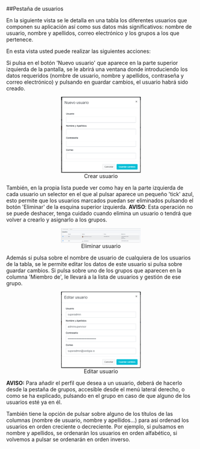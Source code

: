 ##Pestaña de usuarios

En la siguiente vista se le detalla en una tabla los diferentes usuarios que componen su aplicación así como sus datos más significativos: nombre de usuario, nombre y apellidos, correo electrónico y los grupos a los que pertenece.

En esta vista usted puede realizar las siguientes acciones:

Si pulsa en el botón 'Nuevo usuario' que aparece en la parte superior izquierda de la pantalla, se le abrirá una ventana donde introduciendo los datos requeridos (nombre de usuario, nombre y apellidos, contraseña y correo electrónico) y pulsando en guardar cambios, el usuario habrá sido creado.

<figure>
    <img src="public/assets/imagenes/ayudas/nuevousuario.jpg" alt="Crear usuario" style="max-width: 50%; display: block;margin-left: auto;margin-right: auto;">
    <figcaption style="text-align: center;">Crear usuario</figcaption>
</figure>

También, en la propia lista puede ver como hay en la parte izquierda de cada usuario un selector en el que al pulsar aparece un pequeño 'tick' azul, esto permite que los usuarios marcados puedan ser eliminados pulsando el botón 'Eliminar' de la esquina superior izquierda. **AVISO**: Esta operación no se puede deshacer, tenga cuidado cuando elimina un usuario o tendrá que volver a crearlo y asignarlo a los grupos.

<figure>
    <img src="public/assets/imagenes/ayudas/eliminarusuario.jpg" alt="Eliminar usuario" style="max-width: 50%; display: block;margin-left: auto;margin-right: auto;">
    <figcaption style="text-align: center;">Eliminar usuario</figcaption>
</figure>

Además si pulsa sobre el nombre de usuario de cualquiera de los usuarios de la tabla, se le permite editar los datos de este usuario si pulsa sobre guardar cambios. Si pulsa sobre uno de los grupos que aparecen en la columna 'Miembro de', le llevará a la lista de usuarios y gestión de ese grupo.

<figure>
    <img src="public/assets/imagenes/ayudas/editarusuario.jpg" alt="Editar usuario" style="max-width: 50%; display: block;margin-left: auto;margin-right: auto;">
    <figcaption style="text-align: center;">Editar usuario</figcaption>
</figure>

**AVISO:**
Para añadir el perfil que desea a un usuario, deberá de hacerlo desde la pestaña de grupos, accesible desde el menú lateral derecho, o como se ha explicado, pulsando en el grupo en caso de que alguno de los usuarios esté ya en él.

También tiene la opción de pulsar sobre alguno de los títulos de las columnas (nombre de usuario, nombre y apellidos...) para así ordenad los usuarios en orden creciente o decreciente. Por ejemplo, si pulsamos en nombre y apellidos, se ordenarán los usuarios en orden alfabético, si volvemos a pulsar se ordenarán en orden inverso.

